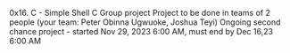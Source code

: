 0x16. C - Simple Shell C Group project Project to be done in teams of 2 people (your team: Peter Obinna Ugwuoke, Joshua Teyi) Ongoing second chance project - started Nov 29, 2023 6:00 AM, must end by Dec 16,23 6:00 AM
